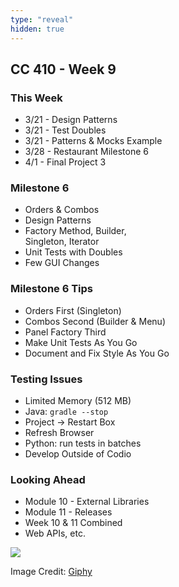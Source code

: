 ```yaml
---
type: "reveal"
hidden: true
---
```

<section>
	<h2>CC 410 - Week 9</h2>
</section>
<section>
	<h3>This Week</h3>
	<ul>
		<li>3/21 - Design Patterns</li>
		<li>3/21 - Test Doubles</li>
		<li>3/21 - Patterns & Mocks Example</li>
		<li>3/28 - Restaurant Milestone 6</li>
		<li>4/1 - Final Project 3</li>
	</ul>
</section>
<section>
	<h3>Milestone 6</h3>
	<ul>
		<li>Orders & Combos</li>
		<li>Design Patterns</li>
		<li>Factory Method, Builder,<br>Singleton, Iterator</li>
		<li>Unit Tests with Doubles</li>
		<li>Few GUI Changes</li>
	</ul>
</section>
<section>
	<h3>Milestone 6 Tips</h3>
	<ul>
		<li>Orders First (Singleton)</li>
		<li>Combos Second (Builder & Menu)</li>
		<li>Panel Factory Third</li>
		<li>Make Unit Tests As You Go</li>
		<li>Document and Fix Style As You Go</li>
	</ul>
</section>
<section>
	<h3>Testing Issues</h3>
	<ul>
		<li>Limited Memory (512 MB)</li>
		<li>Java: <code>gradle --stop</code></li>
		<li>Project -> Restart Box</li>
		<li>Refresh Browser</li>
		<li>Python: run tests in batches</li>
		<li>Develop Outside of Codio</li>
	</ul> 
</section>
<section>
	<h3>Looking Ahead</h3>
	<ul>
		<li>Module 10 - External Libraries</li>
		<li>Module 11 - Releases</li>
		<li>Week 10 & 11 Combined</li>
		<li>Web APIs, etc.</li>
	</ul>
</section>
<section>
	<img class="plain stretch" src="https://media.giphy.com/media/3Nx2u302uH2V7ah2nv/giphy-downsized-large.gif">
	<p class="imagecredit">Image Credit: <a href="https://giphy.com/gifs/looneytunes-monday-looney-tunes-mood-3Nx2u302uH2V7ah2nv">Giphy</a></p>
</section>